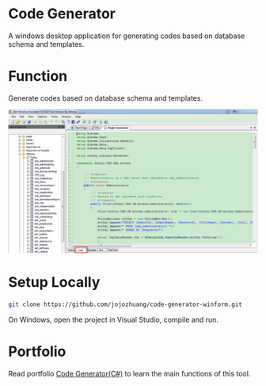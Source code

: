 # Code Generator
A windows desktop application for generating codes based on database schema and templates.

# Function
Generate codes based on database schema and templates.

<kbd>![image](/public/singleoutput.png)</kbd>

# Setup Locally
```bash
git clone https://github.com/jojozhuang/code-generator-winform.git
```
On Windows, open the project in Visual Studio, compile and run.

# Portfolio
Read portfolio [Code Generator(C#)](https://jojozhuang.github.io/portfolio/code-generator-winform/) to learn the main functions of this tool.
